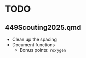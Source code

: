 # TODO

## 449Scouting2025.qmd

- Clean up the spacing
- Document functions
    - Bonus points: `roxygen`
